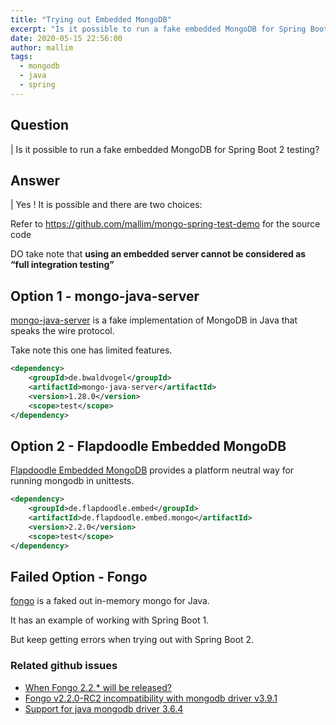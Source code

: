 ```yaml
---
title: "Trying out Embedded MongoDB"
excerpt: "Is it possible to run a fake embedded MongoDB for Spring Boot 2 testing?"
date: 2020-05-15 22:56:00
author: mallim
tags:
  - mongodb
  - java
  - spring
---
```


## Question

| Is it possible to run a fake embedded MongoDB for Spring Boot 2 testing?

## Answer

| Yes ! It is possible and there are two choices:

Refer to https://github.com/mallim/mongo-spring-test-demo for the source code

DO take note that **using an embedded server cannot be considered as “full integration testing”** 

## Option 1 - mongo-java-server

[mongo-java-server](https://github.com/bwaldvogel/mongo-java-server) is a 
fake implementation of MongoDB in Java that speaks the wire protocol.

Take note this one has limited features.

```xml
<dependency>
    <groupId>de.bwaldvogel</groupId>
	<artifactId>mongo-java-server</artifactId>
	<version>1.28.0</version>
	<scope>test</scope>
</dependency>
```

## Option 2 - Flapdoodle Embedded MongoDB

[Flapdoodle Embedded MongoDB](https://github.com/flapdoodle-oss/de.flapdoodle.embed.mongo) provides a platform neutral way for running mongodb in unittests. 

```xml
<dependency>
	<groupId>de.flapdoodle.embed</groupId>
	<artifactId>de.flapdoodle.embed.mongo</artifactId>
	<version>2.2.0</version>
	<scope>test</scope>
</dependency>
```

## Failed Option - Fongo

[fongo](https://github.com/fakemongo/fongo) is a faked out in-memory mongo for Java.

It has an example of working with Spring Boot 1. 

But keep getting errors when trying out with Spring Boot 2.

### Related github issues

* [When Fongo 2.2.* will be released?](https://github.com/fakemongo/fongo/issues/364)
* [Fongo v2.2.0-RC2 incompatibility with mongodb driver v3.9.1](https://github.com/fakemongo/fongo/issues/367)
* [Support for java mongodb driver 3.6.4](https://github.com/fakemongo/fongo/issues/357)

